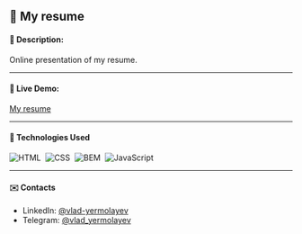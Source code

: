 ## :pushpin: My resume
#### :memo: Description: 

Online presentation of my resume.
___

#### :link: Live Demo: 
[My resume](https://vlad-yermolayev.github.io/my-resume/)
___

#### :rocket: Technologies Used

![HTML](https://img.shields.io/badge/html-e44d26.svg?&style=for-the-badge&logo=html5&logoColor=fff "HTML")&nbsp;
![CSS](https://img.shields.io/badge/css-0692c1.svg?&style=for-the-badge&logo=css3&logoColor=fff "CSS")&nbsp;
![BEM](https://img.shields.io/badge/bem-17a1e6.svg?&style=for-the-badge&logo=bem&logoColor=fff "BEM")&nbsp;
![JavaScript](https://img.shields.io/badge/javascript-f7e018.svg?&style=for-the-badge&logo=javascript&logoColor=fff "JavaScript")&nbsp;
___

#### :envelope: Contacts
* LinkedIn: [@vlad-yermolayev](https://www.linkedin.com/in/vlad-yermolayev/)
* Telegram: [@vlad_yermolayev](https://t.me/vlad_yermolayev)